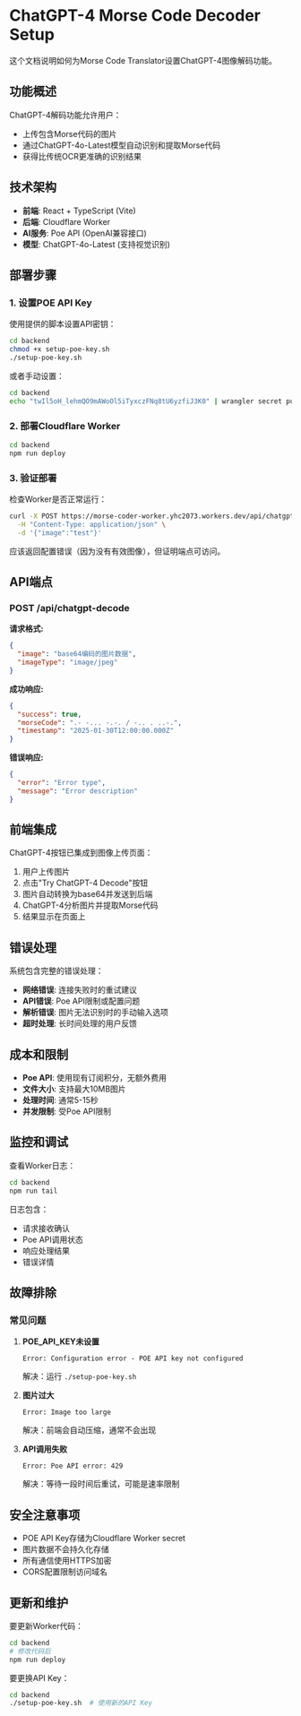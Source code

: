 # ChatGPT-4 Morse Code Decoder Setup

这个文档说明如何为Morse Code Translator设置ChatGPT-4图像解码功能。

## 功能概述

ChatGPT-4解码功能允许用户：
- 上传包含Morse代码的图片
- 通过ChatGPT-4o-Latest模型自动识别和提取Morse代码
- 获得比传统OCR更准确的识别结果

## 技术架构

- **前端**: React + TypeScript (Vite)
- **后端**: Cloudflare Worker
- **AI服务**: Poe API (OpenAI兼容接口)
- **模型**: ChatGPT-4o-Latest (支持视觉识别)

## 部署步骤

### 1. 设置POE API Key

使用提供的脚本设置API密钥：

```bash
cd backend
chmod +x setup-poe-key.sh
./setup-poe-key.sh
```

或者手动设置：

```bash
cd backend
echo "twIl5oH_lehmQO9mAWoOl5iTyxczFNq8tU6yzfiJ3K0" | wrangler secret put POE_API_KEY
```

### 2. 部署Cloudflare Worker

```bash
cd backend
npm run deploy
```

### 3. 验证部署

检查Worker是否正常运行：

```bash
curl -X POST https://morse-coder-worker.yhc2073.workers.dev/api/chatgpt-decode \
  -H "Content-Type: application/json" \
  -d '{"image":"test"}'
```

应该返回配置错误（因为没有有效图像），但证明端点可访问。

## API端点

### POST /api/chatgpt-decode

**请求格式:**
```json
{
  "image": "base64编码的图片数据",
  "imageType": "image/jpeg"
}
```

**成功响应:**
```json
{
  "success": true,
  "morseCode": ".- -... -.-. / -.. . ..-.",
  "timestamp": "2025-01-30T12:00:00.000Z"
}
```

**错误响应:**
```json
{
  "error": "Error type",
  "message": "Error description"
}
```

## 前端集成

ChatGPT-4按钮已集成到图像上传页面：

1. 用户上传图片
2. 点击"Try ChatGPT-4 Decode"按钮
3. 图片自动转换为base64并发送到后端
4. ChatGPT-4分析图片并提取Morse代码
5. 结果显示在页面上

## 错误处理

系统包含完整的错误处理：

- **网络错误**: 连接失败时的重试建议
- **API错误**: Poe API限制或配置问题
- **解析错误**: 图片无法识别时的手动输入选项
- **超时处理**: 长时间处理的用户反馈

## 成本和限制

- **Poe API**: 使用现有订阅积分，无额外费用
- **文件大小**: 支持最大10MB图片
- **处理时间**: 通常5-15秒
- **并发限制**: 受Poe API限制

## 监控和调试

查看Worker日志：

```bash
cd backend
npm run tail
```

日志包含：
- 请求接收确认
- Poe API调用状态
- 响应处理结果
- 错误详情

## 故障排除

### 常见问题

1. **POE_API_KEY未设置**
   ```
   Error: Configuration error - POE API key not configured
   ```
   解决：运行 `./setup-poe-key.sh`

2. **图片过大**
   ```
   Error: Image too large
   ```
   解决：前端会自动压缩，通常不会出现

3. **API调用失败**
   ```
   Error: Poe API error: 429
   ```
   解决：等待一段时间后重试，可能是速率限制

## 安全注意事项

- POE API Key存储为Cloudflare Worker secret
- 图片数据不会持久化存储
- 所有通信使用HTTPS加密
- CORS配置限制访问域名

## 更新和维护

要更新Worker代码：

```bash
cd backend
# 修改代码后
npm run deploy
```

要更换API Key：

```bash
cd backend
./setup-poe-key.sh  # 使用新的API Key
```